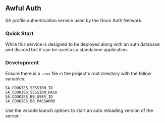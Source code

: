 ## Awful Auth

SA profile authentication service used by the Goon Auth Network.

### Quick Start

While this service is designed to be deployed along with an auth database and discord bot it can be used as a standalone application.

### Development

Ensure there is a `.env` file in the project's root directory with the follow variables:

```
SA_COOKIES_SESSION_ID
SA_COOKIES_SESSION_HASH
SA_COOKIES_BB_USER_ID
SA_COOKIES_BB_PASSWORD
```

Use the vscode launch options to start an auto reloading version of the server.